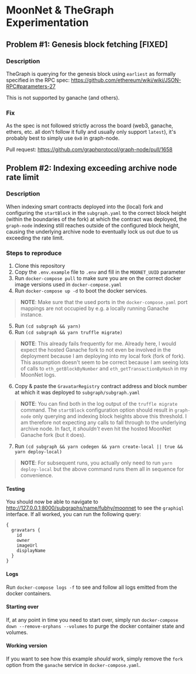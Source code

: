 # MoonNet & TheGraph Experimentation

## Problem #1: Genesis block fetching [FIXED]

### Description

TheGraph is querying for the genesis block using `earliest` as formally specified in the RPC spec: https://github.com/ethereum/wiki/wiki/JSON-RPC#parameters-27

This is not supported by ganache (and others).

### Fix

As the spec is not followed strictly across the board (web3, ganache, ethers, etc. all don't follow it fully and usually only support `latest`), it's probably best to simply use `0x0` in graph-node.

Pull request: https://github.com/graphprotocol/graph-node/pull/1658

## Problem #2: Indexing exceeding archive node rate limit

### Description

When indexing smart contracts deployed into the (local) fork and configuring the `startBlock` in the `subgraph.yaml` to the correct block
height (within the boundaries of the fork) at which the contract was deployed, the `graph-node` indexing still reaches outside of the configured block height, causing the underlying archive node to eventually lock us out due to us exceeding the rate limit.

### Steps to reproduce

1. Clone this repository
2. Copy the `.env.example` file to `.env` and fill in the `MOONET_UUID` parameter
3. Run `docker-compose pull` to make sure you are on the correct docker image versions used in `docker-compose.yaml`
4. Run `docker-compose up -d` to boot the docker services.

> **NOTE**: Make sure that the used ports in the `docker-compose.yaml` port mappings are not occupied by e.g. a locally running Ganache instance.

5. Run `(cd subgraph && yarn)`
6. Run `(cd subgraph && yarn truffle migrate)`

> **NOTE**: This already fails frequently for me. Already here, I would expect the hosted Ganache fork to not even be involved in the deployment because I am deploying into my local fork (fork of fork). This assumption doesn't seem to be correct because I am seeing lots of calls to `eth_getBlockByNumber` and `eth_getTransactionByHash` in my MoonNet logs.

6. Copy & paste the `GravatarRegistry` contract address and block number at which it was deployed to `subgraph/subgraph.yaml`

> **NOTE**: You can find both in the log output of the `truffle migrate` command. The `startBlock` configuration option should result in `graph-node` only querying and indexing block heights above this threshold. I am therefore not expecting any calls to fall through to the underlying archive node. In fact, it _shouldn't_ even hit the hosted MoonNet Ganache fork (but it does).

7. Run `(cd subgraph && yarn codegen && yarn create-local || true && yarn deploy-local)`

> **NOTE**: For subsequent runs, you actually only need to run `yarn deploy-local` but the above command runs them all in sequence for convenience.

#### Testing

You should now be able to navigate to http://127.0.0.1:8000/subgraphs/name/fubhy/moonnet to see the `graphiql` interface. If all worked, you can run the following query:

```gql
{
  gravatars {
    id
    owner
    imageUrl
    displayName
  }
}
```

#### Logs

Run `docker-compose logs -f` to see and follow all logs emitted from the docker containers.

#### Starting over

If, at any point in time you need to start over, simply run `docker-compose down --remove-orphans --volumes` to purge the docker container state and volumes.

#### Working version

If you want to see how this example _should_ work, simply remove the `fork` option from the `ganache` service in `docker-compose.yaml`.
